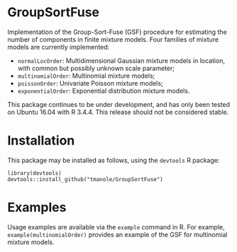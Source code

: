 # GroupSortFuse
Implementation of the Group-Sort-Fuse (GSF) procedure for estimating the number of components in finite mixture models. Four families of mixture models are currently implemented:
 + `normalLocOrder`: Multidimensional Gaussian mixture models in location, with common but possibly unknown scale parameter;
 + `multinomialOrder`: Multinomial mixture models;
 + `poissonOrder`: Univariate Poisson mixture models;
 + `exponentialOrder`: Exponential distribution mixture models.

This package continues to be under development, and has only been tested on Ubuntu 16.04 with R  3.4.4. This release should not be considered stable. 

# Installation
This package may be installed as follows, using the `devtools` R package:
```{r}
library(devtools)
devtools::install_github("tmanole/GroupSortFuse")
```

# Examples
Usage examples are available via the `example` command in R. For example, 
`example(multinomialOrder)` provides an example of the GSF for multinomial mixture models.
